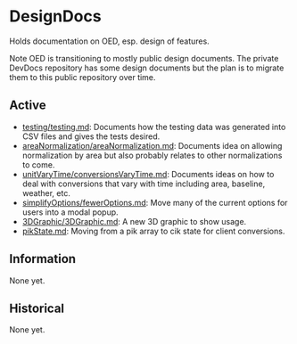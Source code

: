 # DesignDocs

Holds documentation on OED, esp. design of features.

Note OED is transitioning to mostly public design documents. The private DevDocs repository has some design documents but the plan is to migrate them to this public repository over time.

## Active

- [testing/testing.md](./testing/testing.md): Documents how the testing data was generated into CSV files and gives the tests desired.
- [areaNormalization/areaNormalization.md](./areaNormalization/areaNormalization.md): Documents idea on allowing normalization by area but also probably relates to other normalizations to come.
- [unitVaryTime/conversionsVaryTime.md](/unitVaryTime/conversionsVaryTime.md): Documents ideas on how to deal with conversions that vary with time including area, baseline, weather, etc.
- [simplifyOptions/fewerOptions.md](./simplifyOptions/fewerOptions.md): Move many of the current options for users into a modal popup.
- [3DGraphic/3DGraphic.md](./3DGraphic/3DGraphic.md): A new 3D graphic to show usage.
- [pikState.md](./pikState.md): Moving from a pik array to cik state for client conversions.

## Information

None yet.

## Historical

None yet.
